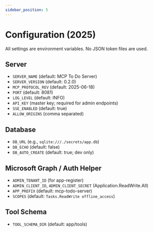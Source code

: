 ```yaml
---
sidebar_position: 5
---
```


# Configuration (2025)

All settings are environment variables. No JSON token files are used.

## Server
- `SERVER_NAME` (default: MCP To Do Server)
- `SERVER_VERSION` (default: 0.2.0)
- `MCP_PROTOCOL_REV` (default: 2025-06-18)
- `PORT` (default: 8081)
- `LOG_LEVEL` (default: INFO)
- `API_KEY` (master key; required for admin endpoints)
- `SSE_ENABLED` (default: true)
- `ALLOW_ORIGINS` (comma separated)

## Database
- `DB_URL` (e.g., `sqlite:///./secrets/app.db`)
- `DB_ECHO` (default: false)
- `DB_AUTO_CREATE` (default: true; dev only)

## Microsoft Graph / Auth Helper
- `ADMIN_TENANT_ID` (for app-register)
- `ADMIN_CLIENT_ID`, `ADMIN_CLIENT_SECRET` (Application.ReadWrite.All)
- `APP_PREFIX` (default: mcp-todo-server)
- `SCOPES` (default: `Tasks.ReadWrite offline_access`)

## Tool Schema
- `TOOL_SCHEMA_DIR` (default: app/tools)
